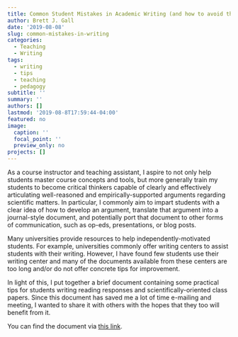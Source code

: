 ```yaml
---
title: Common Student Mistakes in Academic Writing (and how to avoid them)
author: Brett J. Gall
date: '2019-08-08'
slug: common-mistakes-in-writing
categories:
  - Teaching
  - Writing
tags:
  - writing
  - tips
  - teaching
  - pedagogy
subtitle: ''
summary: ''
authors: []
lastmod: '2019-08-8T17:59:44-04:00'
featured: no
image:
  caption: ''
  focal_point: ''
  preview_only: no
projects: []
---
```


As a course instructor and teaching assistant, I aspire to not only help students master course concepts and tools, but more generally train my students to become critical thinkers capable of clearly and effectively articulating well-reasoned and empirically-supported arguments regarding scientific matters. In particular, I commonly aim to impart students with a clear idea of how to develop an argument, translate that argument into a journal-style document, and potentially port that document to other forms of communication, such as op-eds, presentations, or blog posts.

Many universities provide resources to help independently-motivated students. For example, universities commonly offer writing centers to assist students with their writing. However, I have found few students use their writing center and many of the documents available from these centers are too long and/or do not offer concrete tips for improvement.

In light of this, I put together a brief document containing some practical tips for students writing reading responses and scientifically-oriented class papers. Since this document has saved me a lot of time e-mailing and meeting, I wanted to share it with others with the hopes that they too will benefit from it. 

You can find the document via [this link](https://www.dropbox.com/s/zmkw2wxjxko82a4/common_mistakes_in_writing.pdf?dl=0).